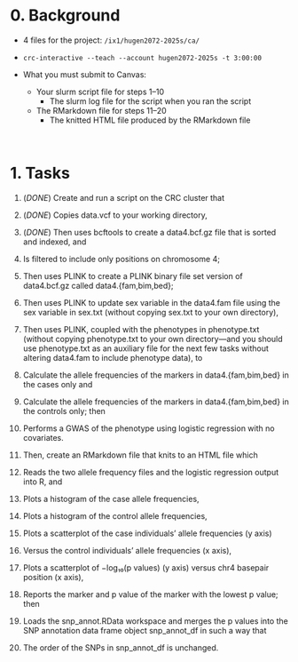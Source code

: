 # 0. Background

- 4 files for the project: `/ix1/hugen2072-2025s/ca/`

- `crc-interactive --teach --account hugen2072-2025s -t 3:00:00`

- What you must submit to Canvas:
    - Your slurm script file for steps 1–10
        - The slurm log file for the script when you ran the script
    - The RMarkdown file for steps 11–20
        - The knitted HTML file produced by the RMarkdown file

<br>

# 1. Tasks

1. (*DONE*) Create and run a script on the CRC cluster that

2. (*DONE*) Copies data.vcf to your working directory,

3. (*DONE*) Then uses bcftools to create a data4.bcf.gz file that is sorted and indexed, and

4. Is filtered to include only positions on chromosome 4;

5. Then uses PLINK to create a PLINK binary file set version of data4.bcf.gz called data4.{fam,bim,bed};

6. Then uses PLINK to update sex variable in the data4.fam file using the sex variable in sex.txt (without copying sex.txt to your own directory),

7. Then uses PLINK, coupled with the phenotypes in phenotype.txt (without copying phenotype.txt to your own directory—and you should use phenotype.txt as an auxiliary file for the next few tasks without altering data4.fam to include phenotype data), to

8. Calculate the allele frequencies of the markers in data4.{fam,bim,bed} in the cases only and

9.  Calculate the allele frequencies of the markers in data4.{fam,bim,bed} in the controls only; then

10. Performs a GWAS of the phenotype using logistic regression with no covariates.

11. Then, create an RMarkdown file that knits to an HTML file which

12. Reads the two allele frequency files and the logistic regression output into R, and

13. Plots a histogram of the case allele frequencies,

14. Plots a histogram of the control allele frequencies,

15. Plots a scatterplot of the case individuals’ allele frequencies (y axis)

16. Versus the control individuals’ allele frequencies (x axis),

17. Plots a scatterplot of −log₁₀(p values) (y axis) versus chr4 basepair position (x axis),

18. Reports the marker and p value of the marker with the lowest p value; then

19. Loads the snp_annot.RData workspace and merges the p values into the SNP annotation data frame object snp_annot_df in such a way that

20. The order of the SNPs in snp_annot_df is unchanged.